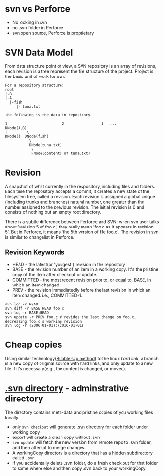 # svn vs Perforce
* No locking in svn
* no .svn folder in Perforce
* svn open source, Perforce is proprietary

# SVN Data Model
From data structure point of view, a SVN repository is an array of revisions, each revision is a tree represent the file structure of the project. Project is the basic unit of work for svn.
```
For a repository structure:
root
|-B
|-A
  |-fish
     |- tuna.txt

The following is the data in repository

1                         2                 3   ...
DNode(A,B)
|         \
DNode()  DNode(fish)
           \
           DNode(tuna.txt)
            \
            FNode(contents of tuna.txt)
```

# Revision
A snapshot of what currently in the respository, including files and folders. Each time the repository accepts a commit, it
creates a new state of the filesystem tree, called a revision. Each revision is assigned a global unique (including trunks 
and branches) natural number, one greater than the number assigned to the previous revision. The initial revision is 0 and
consists of nothing but an empty root directory.

There is a subtle difference between Perforce and SVN: when svn user talks about 'revision 5 of foo.c', they really mean 
'foo.c as it appears in revision 5'. But in Perforce, it means 'the 5th version of file foo.c'. The revision in svn is 
similar to changelist in Perforce.

## Revision Keywords
* HEAD - the latest(or 'yougest') revision in the repository
* BASE - the revision number of an item in a working copy. It's the pristine copy of the item after checkout or update.
* COMMITTED - the most recent revision prior to, or equal to, BASE, in which an item changed.
* PREV - the revision immediatedly before the last revision in which an item changed. i.e., COMMITTED-1.
```
svn log -r HEAD
svn diff -r BASE:HEAD foo.c
svn log -r BASE:HEAD
svn update -r PREV foo.c # revides the last change on foo.c, decreasing foo.c's working revision
svn log -r {2006-01-01}:{2016-01-01}
```

# Cheap copies
Using similar technology([Bubble-Up method](http://svn.apache.org/repos/asf/subversion/trunk/notes/subversion-design.html#server.fs.struct.bubble-up)) to the linux *hard link*, a branch is a new copy of original source with hard links, and only update to
a new file if it's necessary(e.g., the content is changed, or moved).

# [.svn directory](https://pythonconquerstheuniverse.wordpress.com/2011/03/16/learning-subversion-the-mystery-of-svn-2/) - adminstrative directory

The directory contains meta-data and pristine copies of you working files locally.
* only `svn checkout` will generate .svn directory for each folder under working copy
* export will create a clean copy without .svn
* `svn update` will fetch the new version from remote repo to .svn folder, and then attempt to merge changes.
* A workingCopy directory is a directory that has a hidden subdirectory called `.svn`
* If you accidentally delete .svn folder, do a fresh check out for that folder to some where else and then copy .svn back to your workingCopy.

